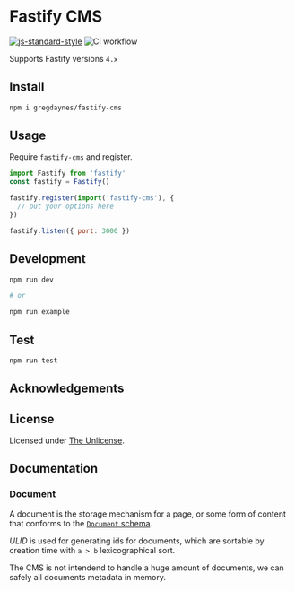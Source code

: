 # Fastify CMS

[![js-standard-style](https://img.shields.io/badge/code%20style-standard-brightgreen.svg?style=flat)](http://standardjs.com/)
![CI workflow](https://github.com/gregdaynes/fastify-cms/actions/workflows/ci.yml/badge.svg)


Supports Fastify versions `4.x`

## Install

```sh
npm i gregdaynes/fastify-cms
```

## Usage

Require `fastify-cms` and register.

```js
import Fastify from 'fastify'
const fastify = Fastify()

fastify.register(import('fastify-cms'), {
  // put your options here
})

fastify.listen({ port: 3000 })
```

## Development

```sh
npm run dev

# or

npm run example
```

## Test

```sh
npm run test
```

## Acknowledgements

## License

Licensed under [The Unlicense](./LICENSE).

## Documentation

### Document

A document is the storage mechanism for a page, or some form of content that 
conforms to the [`Document` schema](./routes/documents/index.js).

_ULID_ is used for generating ids for documents, which are sortable by creation 
time with `a > b` lexicographical sort.

The CMS is not intendend to handle a huge amount of documents, we can safely all
documents metadata in memory.
